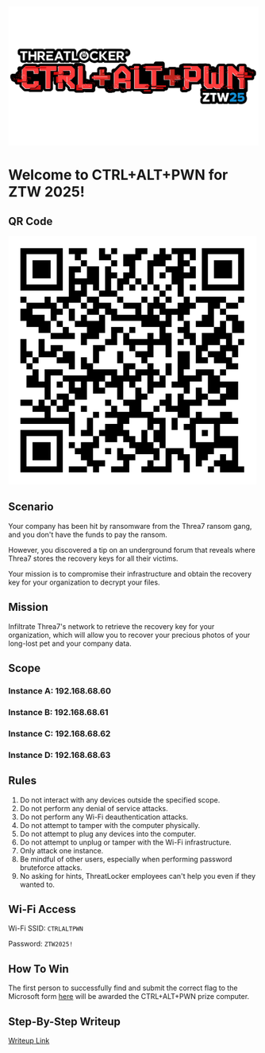 ![CTRLALTPWN LOGO](Assets/ctrl_alt_pwn_logo.png)

# Welcome to CTRL+ALT+PWN for ZTW 2025!

## QR Code

![QR Code](Assets/qr_code-ctrl_alt_pwn.png)

## Scenario

Your company has been hit by ransomware from the Threa7 ransom gang, and you
don't have the funds to pay the ransom.

However, you discovered a tip on an underground forum that reveals where Threa7
stores the recovery keys for all their victims.

Your mission is to compromise their infrastructure and obtain the recovery key
for your organization to decrypt your files.

## Mission

Infiltrate Threa7's network to retrieve the recovery key for your organization,
which will allow you to recover your precious photos of your long-lost pet and
your company data.

## Scope

### Instance A: 192.168.68.60

### Instance B: 192.168.68.61

### Instance C: 192.168.68.62

### Instance D: 192.168.68.63

## Rules

1. Do not interact with any devices outside the specified scope.
2. Do not perform any denial of service attacks.
3. Do not perform any Wi-Fi deauthentication attacks.
4. Do not attempt to tamper with the computer physically.
5. Do not attempt to plug any devices into the computer.
6. Do not attempt to unplug or tamper with the Wi-Fi infrastructure.
7. Only attack one instance.
8. Be mindful of other users, especially when performing password bruteforce
   attacks.
9. No asking for hints, ThreatLocker employees can't help you even if they
   wanted to.

## Wi-Fi Access

Wi-Fi SSID: `CTRLALTPWN`

Password: `ZTW2025!`

## How To Win

The first person to successfully find and submit the correct flag to the
Microsoft form [here](https://forms.office.com/r/6xmFX1e7hv) will be awarded the
CTRL+ALT+PWN prize computer.

## Step-By-Step Writeup

[Writeup Link](Writeup/README.md)


